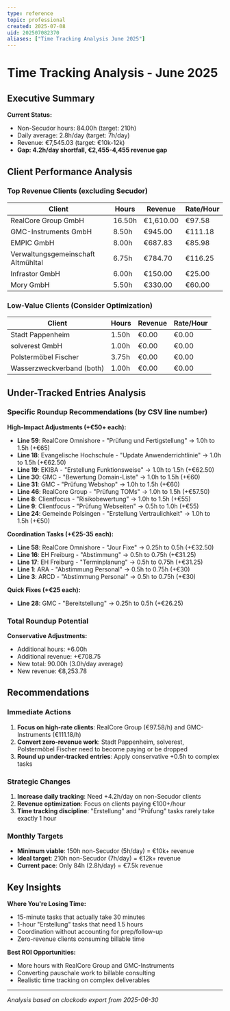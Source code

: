```yaml
---
type: reference
topic: professional
created: 2025-07-08
uid: 202507082370
aliases: ["Time Tracking Analysis June 2025"]
---
```


# Time Tracking Analysis - June 2025

## Executive Summary

**Current Status:**
- Non-Secudor hours: 84.00h (target: 210h)
- Daily average: 2.8h/day (target: 7h/day)
- Revenue: €7,545.03 (target: €10k-12k)
- **Gap: 4.2h/day shortfall, €2,455-4,455 revenue gap**

## Client Performance Analysis

### Top Revenue Clients (excluding Secudor)

| Client                             | Hours  | Revenue   | Rate/Hour |
| ---------------------------------- | ------ | --------- | --------- |
| RealCore Group GmbH                | 16.50h | €1,610.00 | €97.58    |
| GMC-Instruments GmbH               | 8.50h  | €945.00   | €111.18   |
| EMPIC GmbH                         | 8.00h  | €687.83   | €85.98    |
| Verwaltungsgemeinschaft Altmühltal | 6.75h  | €784.70   | €116.25   |
| Infrastor GmbH                     | 6.00h  | €150.00   | €25.00    |
| Mory GmbH                          | 5.50h  | €330.00   | €60.00    |

### Low-Value Clients (Consider Optimization)

| Client                    | Hours | Revenue | Rate/Hour |
| ------------------------- | ----- | ------- | --------- |
| Stadt Pappenheim          | 1.50h | €0.00   | €0.00     |
| solverest GmbH            | 1.00h | €0.00   | €0.00     |
| Polstermöbel Fischer      | 3.75h | €0.00   | €0.00     |
| Wasserzweckverband (both) | 1.00h | €0.00   | €0.00     |

## Under-Tracked Entries Analysis

### Specific Roundup Recommendations (by CSV line number)

**High-Impact Adjustments (+€50+ each):**
- **Line 59**: RealCore Omnishore - "Prüfung und Fertigstellung" → 1.0h to 1.5h (+€65)
- **Line 18**: Evangelische Hochschule - "Update Anwenderrichtlinie" → 1.0h to 1.5h (+€62.50)
- **Line 19**: EKIBA - "Erstellung Funktionsweise" → 1.0h to 1.5h (+€62.50)
- **Line 30**: GMC - "Bewertung Domain-Liste" → 1.0h to 1.5h (+€60)
- **Line 31**: GMC - "Prüfung Webshop" → 1.0h to 1.5h (+€60)
- **Line 46**: RealCore Group - "Prüfung TOMs" → 1.0h to 1.5h (+€57.50)
- **Line 8**: Clientfocus - "Risikobewertung" → 1.0h to 1.5h (+€55)
- **Line 9**: Clientfocus - "Prüfung Webseiten" → 0.5h to 1.0h (+€55)
- **Line 24**: Gemeinde Polsingen - "Erstellung Vertraulichkeit" → 1.0h to 1.5h (+€50)

**Coordination Tasks (+€25-35 each):**
- **Line 58**: RealCore Omnishore - "Jour Fixe" → 0.25h to 0.5h (+€32.50)
- **Line 16**: EH Freiburg - "Abstimmung" → 0.5h to 0.75h (+€31.25)
- **Line 17**: EH Freiburg - "Terminplanung" → 0.5h to 0.75h (+€31.25)
- **Line 1**: ARA - "Abstimmung Personal" → 0.5h to 0.75h (+€30)
- **Line 3**: ARCD - "Abstimmung Personal" → 0.5h to 0.75h (+€30)

**Quick Fixes (+€25 each):**
- **Line 28**: GMC - "Bereitstellung" → 0.25h to 0.5h (+€26.25)

### Total Roundup Potential

**Conservative Adjustments:**
- Additional hours: +6.00h
- Additional revenue: +€708.75
- New total: 90.00h (3.0h/day average)
- New revenue: €8,253.78

## Recommendations

### Immediate Actions
1. **Focus on high-rate clients**: RealCore Group (€97.58/h) and GMC-Instruments (€111.18/h)
2. **Convert zero-revenue work**: Stadt Pappenheim, solverest, Polstermöbel Fischer need to become paying or be dropped
3. **Round up under-tracked entries**: Apply conservative +0.5h to complex tasks

### Strategic Changes
1. **Increase daily tracking**: Need +4.2h/day on non-Secudor clients
2. **Revenue optimization**: Focus on clients paying €100+/hour
3. **Time tracking discipline**: "Erstellung" and "Prüfung" tasks rarely take exactly 1 hour

### Monthly Targets
- **Minimum viable**: 150h non-Secudor (5h/day) = €10k+ revenue
- **Ideal target**: 210h non-Secudor (7h/day) = €12k+ revenue
- **Current pace**: Only 84h (2.8h/day) = €7.5k revenue

## Key Insights

**Where You're Losing Time:**
- 15-minute tasks that actually take 30 minutes
- 1-hour "Erstellung" tasks that need 1.5 hours
- Coordination without accounting for prep/follow-up
- Zero-revenue clients consuming billable time

**Best ROI Opportunities:**
- More hours with RealCore Group and GMC-Instruments
- Converting pauschale work to billable consulting
- Realistic time tracking on complex deliverables

---
*Analysis based on clockodo export from 2025-06-30*